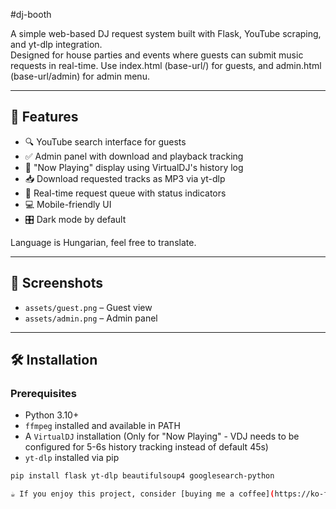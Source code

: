 #dj-booth

A simple web-based DJ request system built with Flask, YouTube scraping, and yt-dlp integration.  
Designed for house parties and events where guests can submit music requests in real-time.
Use index.html (base-url/) for guests, and admin.html (base-url/admin) for admin menu. 

---

## 🚀 Features

- 🔍 YouTube search interface for guests
- ✅ Admin panel with download and playback tracking
- 🎵 "Now Playing" display using VirtualDJ's history log
- 📥 Download requested tracks as MP3 via yt-dlp
- 🔁 Real-time request queue with status indicators
- 💻 Mobile-friendly UI
- 🎛️ Dark mode by default

Language is Hungarian, feel free to translate.

---

## 📸 Screenshots

- `assets/guest.png` – Guest view
- `assets/admin.png` – Admin panel

---

## 🛠️ Installation

### Prerequisites

- Python 3.10+
- `ffmpeg` installed and available in PATH
- A `VirtualDJ` installation (Only for "Now Playing" - VDJ needs to be configured for 5-6s history tracking instead of default 45s) 
- `yt-dlp` installed via pip

```bash
pip install flask yt-dlp beautifulsoup4 googlesearch-python

☕ If you enjoy this project, consider [buying me a coffee](https://ko-fi.com/pradar123) – it helps a lot!
